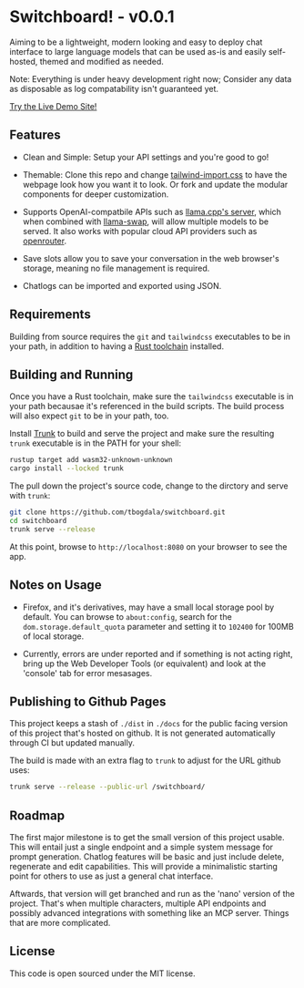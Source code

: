 # Switchboard! - v0.0.1

Aiming to be a lightweight, modern looking and easy to deploy chat interface to large language models
that can be used as-is and easily self-hosted, themed and modified as needed.

Note: Everything is under heavy development right now; Consider any data as disposable as log compatability isn't guaranteed yet.

[Try the Live Demo Site!](https://tbogdala.github.io/switchboard/)


## Features

* Clean and Simple: Setup your API settings and you're good to go!

* Themable: Clone this repo and change [tailwind-import.css](./tailwind-import.css) to have the webpage look
  how you want it to look. Or fork and update the modular components for deeper customization.

* Supports OpenAI-compatbile APIs such as [llama.cpp's server](https://github.com/ggml-org/llama.cpp), which when
  combined with [llama-swap](https://github.com/mostlygeek/llama-swap), will allow multiple models to be served.
  It also works with popular cloud API providers such as [openrouter](https://openrouter.ai/).

* Save slots allow you to save your conversation in the web browser's storage, meaning no file management
  is required. 

* Chatlogs can be imported and exported using JSON.


## Requirements

Building from source requires the `git` and `tailwindcss` executables to be in your path, in 
addition to having a [Rust toolchain](https://www.rust-lang.org/) installed.


## Building and Running

Once you have a Rust toolchain, make sure the `tailwindcss` executable is in your
path becausae it's referenced in the build scripts. The build process will also expect `git`
to be in your path, too.

Install [Trunk](https://trunkrs.dev/) to build and serve the project and make sure
the resulting `trunk` executable is in the PATH for your shell:

```bash
rustup target add wasm32-unknown-unknown
cargo install --locked trunk
```

The pull down the project's source code, change to the dirctory and serve with `trunk`:

```bash
git clone https://github.com/tbogdala/switchboard.git
cd switchboard
trunk serve --release
```
At this point, browse to `http://localhost:8080` on your browser to see the app.


## Notes on Usage

* Firefox, and it's derivatives, may have a small local storage pool by default. You can
  browse to `about:config`, search for the `dom.storage.default_quota` parameter and setting
  it to `102400` for 100MB of local storage.

* Currently, errors are under reported and if something is not acting right, bring up the
  Web Developer Tools (or equivalent) and look at the 'console' tab for error mesasages.


## Publishing to Github Pages

This project keeps a stash of `./dist` in `./docs` for the public facing version
of this project that's hosted on github. It is not generated automatically through CI
but updated manually.

The build is made with an extra flag to `trunk` to adjust for the URL github uses:

```bash
trunk serve --release --public-url /switchboard/
```


## Roadmap

The first major milestone is to get the small version of this project usable. This will entail
just a single endpoint and a simple system message for prompt generation. Chatlog features will
be basic and just include delete, regenerate and edit capabilities. This will provide a minimalistic
starting point for others to use as just a general chat interface.

Aftwards, that version will get branched and run as the 'nano' version of the project.
That's when multiple characters, multiple API endpoints and possibly advanced integrations
with something like an MCP server. Things that are more complicated.


## License

This code is open sourced under the MIT license.
